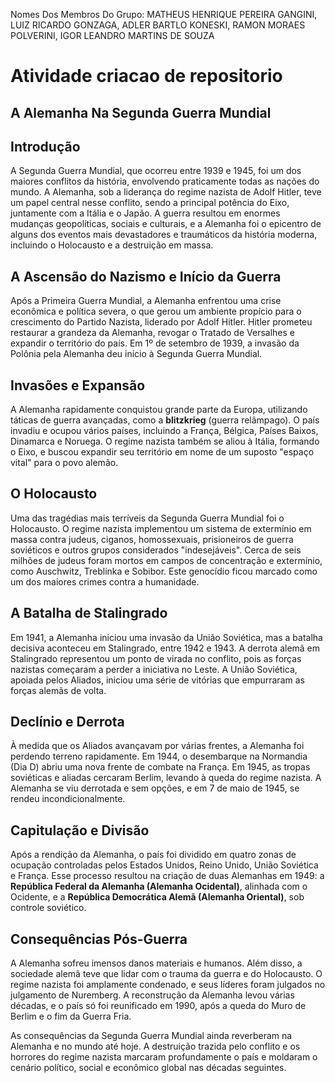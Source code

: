 Nomes Dos Membros Do Grupo: 
MATHEUS HENRIQUE PEREIRA GANGINI, LUIZ RICARDO GONZAGA, ADLER BARTLO KONESKI, RAMON MORAES POLVERINI, IGOR LEANDRO MARTINS DE SOUZA

# Atividade criacao de repositorio

##  A Alemanha Na Segunda Guerra Mundial

## Introdução

A Segunda Guerra Mundial, que ocorreu entre 1939 e 1945, foi um dos maiores conflitos da história, envolvendo praticamente todas as nações do mundo. A Alemanha, sob a liderança do regime nazista de Adolf Hitler, teve um papel central nesse conflito, sendo a principal potência do Eixo, juntamente com a Itália e o Japão. A guerra resultou em enormes mudanças geopolíticas, sociais e culturais, e a Alemanha foi o epicentro de alguns dos eventos mais devastadores e traumáticos da história moderna, incluindo o Holocausto e a destruição em massa.

## A Ascensão do Nazismo e Início da Guerra

Após a Primeira Guerra Mundial, a Alemanha enfrentou uma crise econômica e política severa, o que gerou um ambiente propício para o crescimento do Partido Nazista, liderado por Adolf Hitler. Hitler prometeu restaurar a grandeza da Alemanha, revogar o Tratado de Versalhes e expandir o território do país. Em 1º de setembro de 1939, a invasão da Polônia pela Alemanha deu início à Segunda Guerra Mundial.

## Invasões e Expansão

A Alemanha rapidamente conquistou grande parte da Europa, utilizando táticas de guerra avançadas, como a **blitzkrieg** (guerra relâmpago). O país invadiu e ocupou vários países, incluindo a França, Bélgica, Países Baixos, Dinamarca e Noruega. O regime nazista também se aliou à Itália, formando o Eixo, e buscou expandir seu território em nome de um suposto "espaço vital" para o povo alemão.

## O Holocausto

Uma das tragédias mais terríveis da Segunda Guerra Mundial foi o Holocausto. O regime nazista implementou um sistema de extermínio em massa contra judeus, ciganos, homossexuais, prisioneiros de guerra soviéticos e outros grupos considerados "indesejáveis". Cerca de seis milhões de judeus foram mortos em campos de concentração e extermínio, como Auschwitz, Treblinka e Sobibor. Este genocídio ficou marcado como um dos maiores crimes contra a humanidade.

## A Batalha de Stalingrado

Em 1941, a Alemanha iniciou uma invasão da União Soviética, mas a batalha decisiva aconteceu em Stalingrado, entre 1942 e 1943. A derrota alemã em Stalingrado representou um ponto de virada no conflito, pois as forças nazistas começaram a perder a iniciativa no Leste. A União Soviética, apoiada pelos Aliados, iniciou uma série de vitórias que empurraram as forças alemãs de volta.

## Declínio e Derrota

À medida que os Aliados avançavam por várias frentes, a Alemanha foi perdendo terreno rapidamente. Em 1944, o desembarque na Normandia (Dia D) abriu uma nova frente de combate na França. Em 1945, as tropas soviéticas e aliadas cercaram Berlim, levando à queda do regime nazista. A Alemanha se viu derrotada e sem opções, e em 7 de maio de 1945, se rendeu incondicionalmente.

## Capitulação e Divisão

Após a rendição da Alemanha, o país foi dividido em quatro zonas de ocupação controladas pelos Estados Unidos, Reino Unido, União Soviética e França. Esse processo resultou na criação de duas Alemanhas em 1949: a **República Federal da Alemanha (Alemanha Ocidental)**, alinhada com o Ocidente, e a **República Democrática Alemã (Alemanha Oriental)**, sob controle soviético.

## Consequências Pós-Guerra

A Alemanha sofreu imensos danos materiais e humanos. Além disso, a sociedade alemã teve que lidar com o trauma da guerra e do Holocausto. O regime nazista foi amplamente condenado, e seus líderes foram julgados no julgamento de Nuremberg. A reconstrução da Alemanha levou várias décadas, e o país só foi reunificado em 1990, após a queda do Muro de Berlim e o fim da Guerra Fria.

As consequências da Segunda Guerra Mundial ainda reverberam na Alemanha e no mundo até hoje. A destruição trazida pelo conflito e os horrores do regime nazista marcaram profundamente o país e moldaram o cenário político, social e econômico global nas décadas seguintes.

